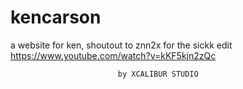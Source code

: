 # kencarson
a website for ken, shoutout to znn2x for the sickk edit https://www.youtube.com/watch?v=kKF5kjn2zQc


                            by XCALIBUR STUDIO
